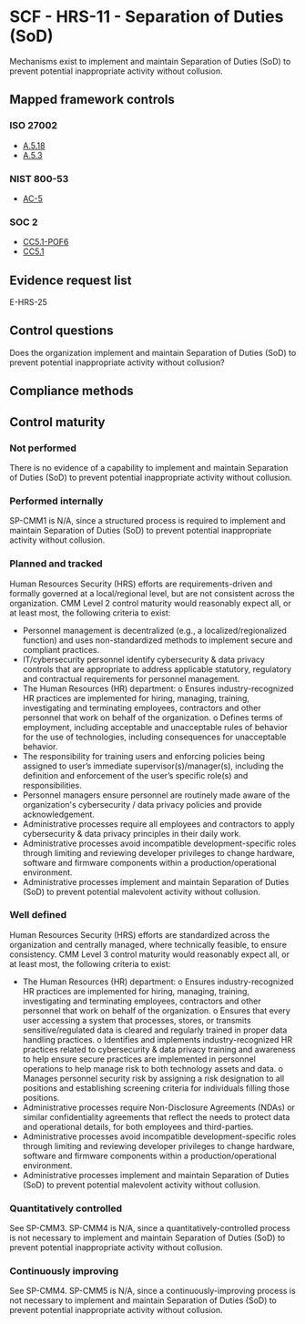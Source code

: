 # SCF - HRS-11 - Separation of Duties (SoD)
Mechanisms exist to implement and maintain Separation of Duties (SoD) to prevent potential inappropriate activity without collusion.
## Mapped framework controls
### ISO 27002
- [A.5.18](../iso27002/a-5.md#a518)
- [A.5.3](../iso27002/a-5.md#a53)

### NIST 800-53
- [AC-5](../nist80053/ac-5.md)

### SOC 2
- [CC5.1-POF6](../soc2/cc51-pof6.md)
- [CC5.1](../soc2/cc51.md)

## Evidence request list
E-HRS-25

## Control questions
Does the organization implement and maintain Separation of Duties (SoD) to prevent potential inappropriate activity without collusion?

## Compliance methods


## Control maturity
### Not performed
There is no evidence of a capability to implement and maintain Separation of Duties (SoD) to prevent potential inappropriate activity without collusion.

### Performed internally
SP-CMM1 is N/A, since a structured process is required to implement and maintain Separation of Duties (SoD) to prevent potential inappropriate activity without collusion.

### Planned and tracked
Human Resources Security (HRS) efforts are requirements-driven and formally governed at a local/regional level, but are not consistent across the organization. CMM Level 2 control maturity would reasonably expect all, or at least most, the following criteria to exist:
- Personnel management is decentralized (e.g., a localized/regionalized function) and uses non-standardized methods to implement secure and compliant practices.
- IT/cybersecurity personnel identify cybersecurity & data privacy controls that are appropriate to address applicable statutory, regulatory and contractual requirements for personnel management.
- The Human Resources (HR) department:
o	Ensures industry-recognized HR practices are implemented for hiring, managing, training, investigating and terminating employees, contractors and other personnel that work on behalf of the organization.
o	Defines terms of employment, including acceptable and unacceptable rules of behavior for the use of technologies, including consequences for unacceptable behavior.
- The responsibility for training users and enforcing policies being assigned to user’s immediate supervisor(s)/manager(s), including the definition and enforcement of the user’s specific role(s) and responsibilities.
- Personnel managers ensure personnel are routinely made aware of the organization's cybersecurity / data privacy policies and provide acknowledgement.
- Administrative processes require all employees and contractors to apply cybersecurity & data privacy principles in their daily work.
- Administrative processes avoid incompatible development-specific roles through limiting and reviewing developer privileges to change hardware, software and firmware components within a production/operational environment.
- Administrative processes implement and maintain Separation of Duties (SoD) to prevent potential malevolent activity without collusion.

### Well defined
Human Resources Security (HRS) efforts are standardized across the organization and centrally managed, where technically feasible, to ensure consistency. CMM Level 3 control maturity would reasonably expect all, or at least most, the following criteria to exist:
- The Human Resources (HR) department:
o	Ensures industry-recognized HR practices are implemented for hiring, managing, training, investigating and terminating employees, contractors and other personnel that work on behalf of the organization.
o	Ensures that every user accessing a system that processes, stores, or transmits sensitive/regulated data is cleared and regularly trained in proper data handling practices.
o	Identifies and implements industry-recognized HR practices related to cybersecurity & data privacy training and awareness to help ensure secure practices are implemented in personnel operations to help manage risk to both technology assets and data.
o	Manages personnel security risk by assigning a risk designation to all positions and establishing screening criteria for individuals filling those positions.
- Administrative processes require Non-Disclosure Agreements (NDAs) or similar confidentiality agreements that reflect the needs to protect data and operational details, for both employees and third-parties.
- Administrative processes avoid incompatible development-specific roles through limiting and reviewing developer privileges to change hardware, software and firmware components within a production/operational environment.
- Administrative processes implement and maintain Separation of Duties (SoD) to prevent potential malevolent activity without collusion.

### Quantitatively controlled
See SP-CMM3. SP-CMM4 is N/A, since a quantitatively-controlled process is not necessary to implement and maintain Separation of Duties (SoD) to prevent potential inappropriate activity without collusion.

### Continuously improving
See SP-CMM4. SP-CMM5 is N/A, since a continuously-improving process is not necessary to implement and maintain Separation of Duties (SoD) to prevent potential inappropriate activity without collusion.
